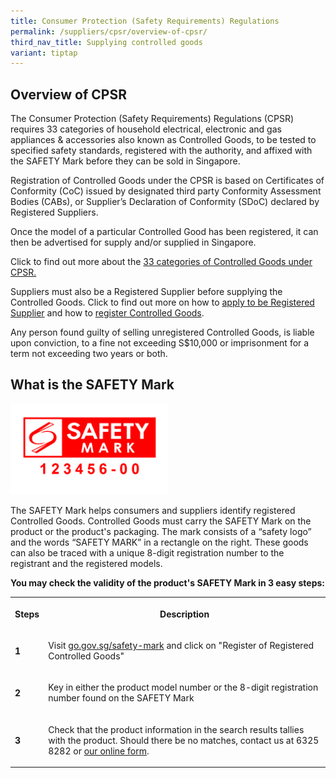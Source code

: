 ```yaml
---
title: Consumer Protection (Safety Requirements) Regulations
permalink: /suppliers/cpsr/overview-of-cpsr/
third_nav_title: Supplying controlled goods
variant: tiptap
---
```

<h2>Overview of CPSR</h2>
<p>The Consumer Protection (Safety Requirements) Regulations (CPSR) requires
33 categories of household electrical, electronic and gas appliances &amp;
accessories also known as Controlled Goods, to be tested to specified safety
standards, registered with the authority, and affixed with the SAFETY Mark
before they can be sold in Singapore.</p>
<p>Registration of Controlled Goods under the CPSR is based on Certificates
of Conformity (CoC) issued by designated third party Conformity Assessment
Bodies (CABs), or Supplier’s Declaration of Conformity (SDoC) declared
by Registered Suppliers.</p>
<p>Once the model of a particular Controlled Good has been registered, it
can then be advertised for supply and/or supplied in Singapore.</p>
<p>Click to find out more about the <a href="/suppliers/cpsr/list-of-controlled-goods" rel="noopener noreferrer nofollow" target="_blank">33 categories of Controlled Goods under CPSR.</a>
</p>
<p>Suppliers must also be a Registered Supplier before supplying the Controlled
Goods. Click to find out more on how to <a href="/suppliers/cpsr/apply-to-be-a-registered-supplier" rel="noopener noreferrer nofollow" target="_blank">apply to be Registered Supplier</a> and
how to <a href="/suppliers/cpsr/register-your-controlled-goods" rel="noopener noreferrer nofollow" target="_blank">register Controlled Goods</a>.</p>
<p>Any person found guilty of selling unregistered Controlled Goods, is liable
upon conviction, to a fine not exceeding S$10,000 or imprisonment for a
term not exceeding two years or both.</p>
<h2>What is the SAFETY Mark</h2>
<div class="isomer-image-wrapper">
<img style="width: 50%;" height="auto" width="100%" alt="safety mark" src="/images/about-us/safety-mark.jpg">
</div>
<p>The SAFETY Mark helps consumers and suppliers identify registered Controlled
Goods. Controlled Goods must carry the SAFETY Mark on the product or the
product's packaging. The mark consists of a “safety logo” and the words
“SAFETY MARK” in a rectangle on the right. These goods can also be traced
with a unique 8-digit registration number to the registrant and the registered
models.</p>
<p><strong>You may check the validity of the product's SAFETY Mark in 3 easy steps:</strong>
</p>
<table style="minWidth: 50px">
<colgroup>
<col>
<col>
</colgroup>
<tbody>
<tr>
<th rowspan="1" colspan="1">
<p>Steps</p>
</th>
<th rowspan="1" colspan="1">
<p>Description</p>
</th>
</tr>
<tr>
<td rowspan="1" colspan="1">
<p><strong>1</strong>
</p>
</td>
<td rowspan="1" colspan="1">
<p>Visit <a href="https://www.go.gov.sg/safety-mark" rel="noopener noreferrer nofollow" target="_blank">go.gov.sg/safety-mark</a> and
click on "Register of Registered Controlled Goods"</p>
</td>
</tr>
<tr>
<td rowspan="1" colspan="1">
<p><strong>2</strong>
</p>
</td>
<td rowspan="1" colspan="1">
<p>Key in either the product model number or the 8-digit registration number
found on the SAFETY Mark</p>
</td>
</tr>
<tr>
<td rowspan="1" colspan="1">
<p><strong>3</strong>
</p>
</td>
<td rowspan="1" colspan="1">
<p>Check that the product information in the search results tallies with
the product. Should there be no matches, contact us at 6325 8282 or <a href="https://go.gov.sg/contact-cpso" rel="noopener nofollow" target="_blank">our online form</a>.</p>
</td>
</tr>
</tbody>
</table>
<p></p>